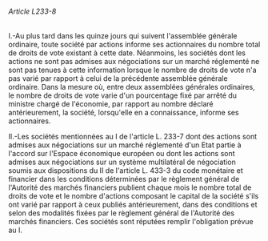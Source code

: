 ###### Article L233-8

I.-Au plus tard dans les quinze jours qui suivent l'assemblée générale ordinaire, toute société par actions informe ses actionnaires du nombre total de droits de vote existant à cette date. Néanmoins, les sociétés dont les actions ne sont pas admises aux négociations sur un marché réglementé ne sont pas tenues à cette information lorsque le nombre de droits de vote n'a pas varié par rapport à celui de la précédente assemblée générale ordinaire. Dans la mesure où, entre deux assemblées générales ordinaires, le nombre de droits de vote varie d'un pourcentage fixé par arrêté du ministre chargé de l'économie, par rapport au nombre déclaré antérieurement, la société, lorsqu'elle en a connaissance, informe ses actionnaires.

II.-Les sociétés mentionnées au I de l'article L. 233-7 dont des actions sont admises aux négociations sur un marché réglementé d'un Etat partie à l'accord sur l'Espace économique européen ou dont les actions sont admises aux négociations sur un système multilatéral de négociation soumis aux dispositions du II de l'article L. 433-3 du code monétaire et financier dans les conditions déterminées par le règlement général de l'Autorité des marchés financiers publient chaque mois le nombre total de droits de vote et le nombre d'actions composant le capital de la société s'ils ont varié par rapport à ceux publiés antérieurement, dans des conditions et selon des modalités fixées par le règlement général de l'Autorité des marchés financiers. Ces sociétés sont réputées remplir l'obligation prévue au I.


